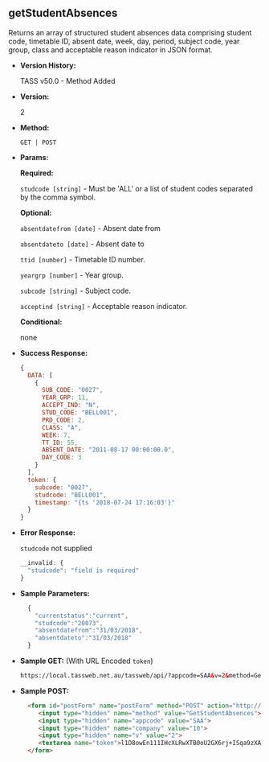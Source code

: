 

**getStudentAbsences**
----
  Returns an array of structured student absences data comprising student code, timetable ID, absent date, week, day, period, subject code, year group, class and acceptable reason indicator in JSON format.

* **Version History:**

  TASS v50.0 - Method Added

* **Version:**

  2

* **Method:**

  `GET | POST`
  
*  **Params:**

   **Required:**

   `studcode [string]` -  Must be 'ALL' or a list of student codes separated by the comma symbol.
   
   **Optional:**

   `absentdatefrom [date]` - Absent date from
   
   `absentdateto [date]` - Absent date to
   
   `ttid [number]` - Timetable ID number.

   `yeargrp [number]` - Year group.

   `subcode [string]` - Subject code.

   `acceptind [string]` - Acceptable reason indicator.

   **Conditional:**
 
   none
   
* **Success Response:**

    ```javascript
    {
      DATA: [
        {
          SUB_CODE: "0027",
          YEAR_GRP: 11,
          ACCEPT_IND: "N",
          STUD_CODE: "BELL001",
          PRD_CODE: 2,
          CLASS: "A",
          WEEK: 7,
          TT_ID: 55,
          ABSENT_DATE: "2011-08-17 00:00:00.0",
          DAY_CODE: 3
        }
      ],
      token: {
        subcode: "0027",
        studcode: "BELL001",
        timestamp: "{ts '2018-07-24 17:16:03'}"
      }
    }
    ```
 
* **Error Response:**

    `studcode` not supplied
    ```javascript
    __invalid: {
      "studcode": "field is required"
    }
    ```

    
* **Sample Parameters:**

  ```javascript
    { 
      "currentstatus":"current",
      "studcode":"20073",
      "absentdatefrom":"31/03/2018",
      "absentdateto":"31/03/2018"
    }
  ```

* **Sample GET:** (With URL Encoded `token`)

  ```HTML
  https://local.tassweb.net.au/tassweb/api/?appcode=SAA&v=2&method=GetStudentAbsences&token=L8tzq%2Baot1VES4Q6JprNQ%2FpmWIcmExWUg4FGgh3%2FbBXnUz6UnyOdEOnm%2FvMlE9f9jpDLinzxho4oKCH3ebdotg%3D%3D&company=10
  ```
  
* **Sample POST:**

  ```HTML
    <form id="postForm" name="postForm" method="POST" action="http://api.tasscloud.com.au/tassweb/api/">
       <input type="hidden" name="method" value="GetStudentAbsences">
       <input type="hidden" name="appcode" value="SAA">
       <input type="hidden" name="company" value="10">
       <input type="hidden" name="v" value="2">
       <textarea name="token">l1D8owEn111IHcXLRwXTB0oU2GX6rj+ISqa9zXA8We1Gqx9/zb+cbVFartivsDN/xGgAIIjtABAYfzYPqTCpLf3gb0nW3h/TrPFLMhAdNcVvHD0Gz4FkRj5jRAD1aAGQ</textarea>
    </form>
  ```
